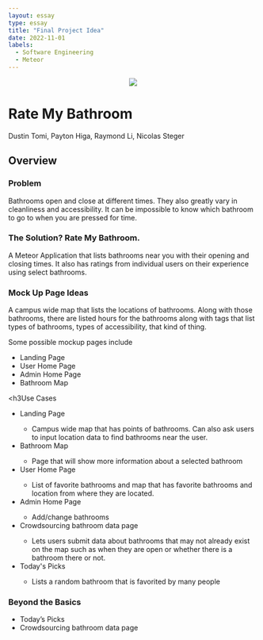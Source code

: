 ```yaml
---
layout: essay
type: essay
title: "Final Project Idea"
date: 2022-11-01
labels:
  - Software Engineering
  - Meteor
---
```

<p align="center">
  <img src=https://cdn3.volusion.com/sfsru.bjgxs/v/vspfiles/photos/RESTUNIACC-2.jpg?v-cache=1639998617>
</p>
<h1>Rate My Bathroom</h1>
Dustin Tomi, Payton Higa, Raymond Li, Nicolas Steger
<h2>Overview</h2>
<h3>Problem</h3>
Bathrooms open and close at different times. They also greatly vary in cleanliness and accessibility. It can be impossible to know which bathroom to go to when you are pressed for time.

<h3>The Solution? Rate My Bathroom.</h3>
A Meteor Application that lists bathrooms near you with their opening and closing times. It also has ratings from individual users on their experience using select bathrooms.

<h3>Mock Up Page Ideas</h3>
A campus wide map that lists the locations of bathrooms. Along with those bathrooms, there are listed hours for the bathrooms along with tags that list types of bathrooms, types of accessibility, that kind of thing.

Some possible mockup pages include
<ul>
  <li>Landing Page</li>
  <li>User Home Page</li>
  <li>Admin Home Page</li>
  <li>Bathroom Map</li>
</ul>

<h3Use Cases</h3>
<ul>
  <li>Landing Page</li>
  <ul>
    <li>Campus wide map that has points of bathrooms. Can also ask users to input location data to find bathrooms near the user.</li>
  </ul>
  <li>Bathroom Map</li>
  <ul>
    <li>Page that will show more information about a selected bathroom</li>
  </ul>
  <li>User Home Page</li>
  <ul>
    <li>List of favorite bathrooms and map that has favorite bathrooms and location from where they are located.</li>
  </ul>
  <li>Admin Home Page</li>
  <ul>
    <li>Add/change bathrooms</li>
  </ul>
  <li>Crowdsourcing bathroom data page</li>
  <ul>
    <li>Lets users submit data about bathrooms that may not already exist on the map such as when they are open or whether there is a bathroom there or not.</li>
  </ul>
  <li>Today's Picks</li>
    <ul>
      <li>Lists a random bathroom that is favorited by many people</li>
    </ul>
</ul>

<h3>Beyond the Basics</h3>
<ul>
  <li>Today’s Picks</li>
  <li>Crowdsourcing bathroom data page</li>
</ul>




